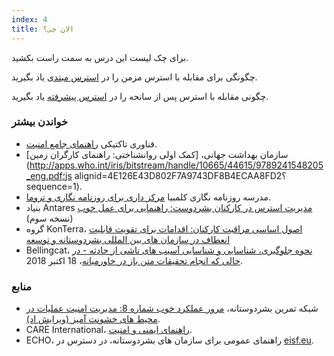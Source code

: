 ```yaml
---
index: 4
title: الان چی؟
---
```

برای چک لیست این درس به سمت راست بکشید.

 چگونگی برای مقابله با استرس مزمن را در [استرس مبتدی](umbrella://stress/stress/beginner) یاد بگیرید.

چگونی مقابله با استرس پس از سانحه را در [استرس پیشرفته](umbrella://stress/stress/advanced) یاد بگیرید.

### خواندن بیشتر

*   فناوری تاکتیکی [راهنمای جامع امنیت](https://holistic-security.tacticaltech.org/).
*   سازمان بهداشت جهانی، [کمک اولی روانشناختی: راهنمای کارگران زمین](http://apps.who.int/iris/bitstream/handle/10665/44615/9789241548205_eng.pdf؛js alignid=4E126E43D802F7A9743DF8B4ECAA8FD2؟sequence=1).
*   مدرسه روزنامه نگاری کلمبیا [مرکز داری برای روزنامه نگاری و تروما](https://dartcenter.org/).
*   بنیاد Antares [مدیریت استرس در کارکنان بشردوست: راهنمایی برای عمل خوب](https://www.antaresfoundation.org/filestore/si/1164337/1/1167964/managing_stress_in_humanitarian_aid_workers_guidelines_for_good_practice.pdf) (نسخه سوم)
*   گروه KonTerra، [اصول اساسی مراقبت کارکنان: اقدامات برای تقویت قابلیت انعطاف در سازمان های بین المللی بشردوستانه و توسعه](http://www.konterragroup.net/admin/wp-content/uploads/2017/03/Essential-Principles-of-Staff-Care-FINAL.pdf)
* Bellingcat، [نحوه جلوگیری، شناسایی و شناسایی آسیب های ناشی از حادثه - در حالی که انجام تحقیقات متن باز در خاورمیانه](https://www.bellingcat.com/resources/how-tos/2018/10/18/prevent-identify-address-vicarious-trauma-conducting-open-source-investigations-middle-east/)، 18 اکتبر 2018.

### منابع

*   شبکه تمرین بشردوستانه، [مرور عملکرد خوب شماره 8: مدیریت امنیت عملیات در محیط های خشونت آمیز (ویرایش اد)](http://odihpn.org/wp-content/uploads/2010/11/GPR_8_revised2.pdf).
*   CARE International، [راهنمای ایمنی و امنیت](https://www.eisf.eu/wp-content/uploads/2014/09/0614-Macpherson-2004-CARE-International-Safety-and-Security-Handbook.pdf).
*   ECHO، راهنمای عمومی برای سازمان های بشردوستانه، در دسترس در [eisf.eu](https://www.eisf.eu/library/generic-security-guide-for-humanitarian-organisations/).